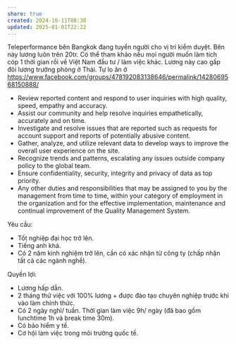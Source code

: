 ```yaml
---
share: true
created: 2024-10-11T08:38
updated: 2025-01-01T22:22
---
```

Teleperformance bên Bangkok đang tuyển người cho vị trí kiểm duyệt. Bên này lương luôn trên 20tr. Có thể tham khảo nếu mọi người muốn làm tích cóp 1 thời gian rồi về Việt Nam đầu tư / làm việc khác. Lương này cao gấp đôi lương trưởng phòng ở Thái. Tự lo ăn ở
https://www.facebook.com/groups/478192083138646/permalink/1428069568150888/

- Review reported content and respond to user inquiries with high quality, speed, empathy and accuracy.
- Assist our community and help resolve inquiries empathetically, accurately and on time.
- Investigate and resolve issues that are reported such as requests for account support and reports of potentially abusive content.
- Gather, analyze, and utilize relevant data to develop ways to improve the overall user experience on the site.
- Recognize trends and patterns, escalating any issues outside company policy to the global team.
- Ensure confidentiality, security, integrity and privacy of data as top priority.
- Any other duties and responsibilities that may be assigned to you by the management from time to time, within your category of employment in the organization and for the effective implementation, maintenance and continual improvement of the Quality Management System.

Yêu cầu: 
- Tốt nghiệp đại học trở lên.
- Tiếng anh khá.
- Có 2 năm kinh nghiệm trở lên, cần có xác nhận từ công ty (chấp nhận tất cả các ngành nghề).

Quyền lợi: 
- Lương hấp dẫn.
- 2 tháng thử việc với 100% lương + được đào tạo chuyên nghiệp trước khi vào làm chính thức.
- Có 2 ngày nghỉ/ tuần. Thời gian làm việc 9h/ ngày (đã bao gồm lunchtime 1h và break time 30m).
- Có bảo hiểm y tế.
- Cơ hội làm việc trong môi trường quốc tế.